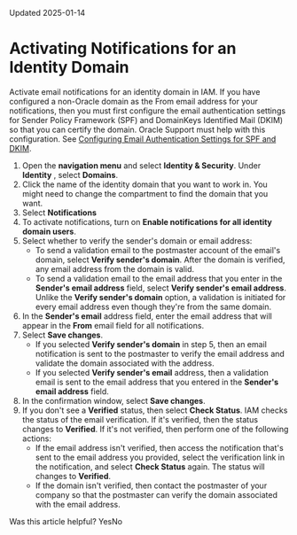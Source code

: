Updated 2025-01-14
# Activating Notifications for an Identity Domain
Activate email notifications for an identity domain in IAM.
If you have configured a non-Oracle domain as the From email address for your notifications, then you must first configure the email authentication settings for Sender Policy Framework (SPF) and DomainKeys Identified Mail (DKIM) so that you can certify the domain. Oracle Support must help with this configuration. See [Configuring Email Authentication Settings for SPF and DKIM](https://docs.oracle.com/en-us/iaas/Content/Identity/notifications/configure-email-auth-spf-dkim.htm#configure-email-auth-spf-dkim "If you have configured a non-Oracle domain as the From Email Address for your notifications, then you must configure the email authentication settings for Sender Policy Framework \(SPF\) and DomainKeys Identified Mail \(DKIM\) so that you can certify the domain. Oracle Support must help with the configuration."). 
  1. Open the **navigation menu** and select **Identity & Security**. Under **Identity** , select **Domains**. 
  2. Click the name of the identity domain that you want to work in. You might need to change the compartment to find the domain that you want.
  3. Select **Notifications**
  4. To activate notifications, turn on **Enable notifications for all identity domain users**.
  5. Select whether to verify the sender's domain or email address:
     * To send a validation email to the postmaster account of the email's domain, select **Verify sender's domain**. After the domain is verified, any email address from the domain is valid.
     * To send a validation email to the email address that you enter in the **Sender's email address** field, select **Verify sender's email address**. Unlike the **Verify sender's domain** option, a validation is initiated for every email address even though they're from the same domain.
  6. In the **Sender's email** address field, enter the email address that will appear in the **From** email field for all notifications.
  7. Select **Save changes**.
     * If you selected **Verify sender's domain** in step 5, then an email notification is sent to the postmaster to verify the email address and validate the domain associated with the address. 
     * If you selected **Verify sender's email** address, then a validation email is sent to the email address that you entered in the **Sender's email address** field.
  8. In the confirmation window, select **Save changes**.
  9. If you don't see a **Verified** status, then select **Check Status**.
IAM checks the status of the email verification. If it's verified, then the status changes to **Verified**. If it's not verified, then perform one of the following actions:
     * If the email address isn't verified, then access the notification that's sent to the email address you provided, select the verification link in the notification, and select **Check Status** again. The status will changes to **Verified**.
     * If the domain isn't verified, then contact the postmaster of your company so that the postmaster can verify the domain associated with the email address.


Was this article helpful?
YesNo

